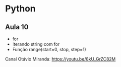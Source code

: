 # Python

## Aula 10
- for
- Iterando string com for
- Função range(start=0, stop, step=1)

Canal Otávio Miranda:
https://youtu.be/8kU_GrZC82M